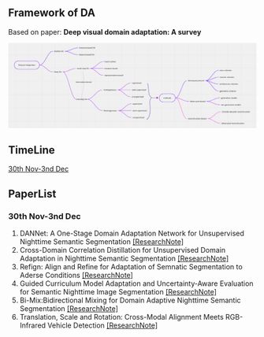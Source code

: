 ## Framework of DA

Based on paper: **Deep visual domain adaptation: A survey**

![image](../Image/DA-Framework.png)

## TimeLine
[30th Nov-3nd Dec](#30th-nov-3nd-dec)

## PaperList 
### 30th Nov-3nd Dec

1. DANNet: A One-Stage Domain Adaptation Network for Unsupervised Nighttime Semantic Segmentation [[ResearchNote]](https://github.com/chenyucheng0221/Nighttime-UDA/blob/main/ResearchNote/DANNet.md)
2. Cross-Domain Correlation Distillation for Unsupervised Domain Adaptation in Nighttime Semantic Segmentation [[ResearchNote]](https://github.com/chenyucheng0221/Nighttime-UDA/blob/main/ResearchNote/CCDistill.md)
3. Refign: Align and Refine for Adaptation of Semnatic Segmentation to Aderse Conditions [[ResearchNote]](https://github.com/chenyucheng0221/Nighttime-UDA/blob/main/ResearchNote/Refign.md)
4. Guided Curriculum Model Adaptation and Uncertainty-Aware Evaluation for Semantic Nighttime Image Segmentation [[ResearchNote]](https://github.com/chenyucheng0221/Nighttime-UDA/blob/main/ResearchNote/GCMA.md)
5. Bi-Mix:Bidirectional Mixing for Domain Adaptive Nighttime Semantic Segmentation [[ResearchNote]](https://github.com/chenyucheng0221/Nighttime-UDA/blob/main/ResearchNote/BiMix.md)
6. Translation, Scale and Rotation: Cross-Modal Alignment Meets RGB-Infrared Vehicle Detection [[ResearchNote]]()
